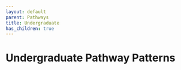 ```yaml
---
layout: default
parent: Pathways
title: Undergraduate
has_children: true
---
```

# Undergraduate Pathway Patterns